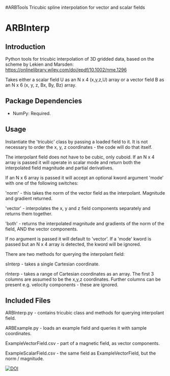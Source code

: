 #ARBTools 
Tricubic spline interpolation for vector and scalar fields

ARBInterp
=======

Introduction
------------

Python tools for tricubic interpolation of 3D gridded data, based on the scheme by Lekien and Marsden: https://onlinelibrary.wiley.com/doi/epdf/10.1002/nme.1296

Takes either a scalar field U as an N x 4 (x,y,z,U) array or a vector field B as an N x 6 (x, y, z, Bx, By, Bz) array.

Package Dependencies
--------------------
- NumPy: Required.

Usage
-----

Instantiate the 'tricubic' class by passing a loaded field to it. It is not necessary to order the x, y, z coordinates - the code will do that itself.

The interpolant field does not have to be cubic, only cuboid. If an N x 4 array is passed it will operate in scalar mode and return both the interpolated field magnitude and partial derivatives. 

If an N x 6 array is passed it will accept an optional kword argument 'mode' with one of the following switches:

'norm' - this takes the norm of the vector field as the interpolant. Magnitude and gradient returned.

'vector' - interpolates the x, y and z field components separately and returns them together.

'both' - returns the interpolated magnitude and gradients of the norm of the field, AND the vector components.

If no argument is passed it will default to 'vector'. If a 'mode' kword is passed but an N x 4 array is detected, the kword will be ignored.

There are two methods for querying the interpolant field:

sInterp - takes a single Cartesian coordinate.

rInterp - takes a range of Cartesian coordinates as an array. The first 3 columns are assumed to be the x,y,z coordinates. Further columns can be present e.g. velocity components - these are ignored.

Included Files
--------------

ARBInterp.py - contains tricubic class and methods for querying interpolant field.

ARBExample.py - loads an example field and queries it with sample coordinates.

ExampleVectorField.csv - part of a magnetic field, as vector components.

ExampleScalarField.csv - the same field as ExampleVectorField, but the norm / magnitude.

[![DOI](https://zenodo.org/badge/167368876.svg)](https://zenodo.org/badge/latestdoi/167368876)
